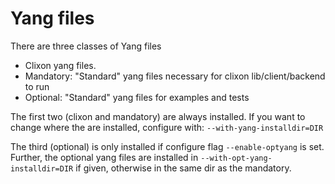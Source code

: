 # Yang files

There are three classes of Yang files
  * Clixon yang files.
  * Mandatory: "Standard" yang files necessary for clixon lib/client/backend to run
  * Optional: "Standard" yang files for examples and tests 

The first two (clixon and mandatory) are always installed. If you want
to change where the are installed, configure with: `--with-yang-installdir=DIR`

The third (optional) is only installed if configure flag
`--enable-optyang` is set. Further, the optional yang files are
installed in `--with-opt-yang-installdir=DIR` if given, otherwise in
the same dir as the mandatory.